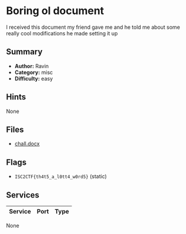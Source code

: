 # Boring ol document
I received this document my friend gave me and he told me about some really cool modifications he made setting it up

## Summary
- **Author:** Ravin
- **Category:** misc
- **Difficulty:** easy


## Hints
None

## Files
- [chall.docx](dist/chall.docx)

## Flags
- `ISC2CTF{th4t5_a_l0tt4_w0rd5}` (static)

## Services
| Service | Port | Type |
| ------- | ---- | ---- |
None
